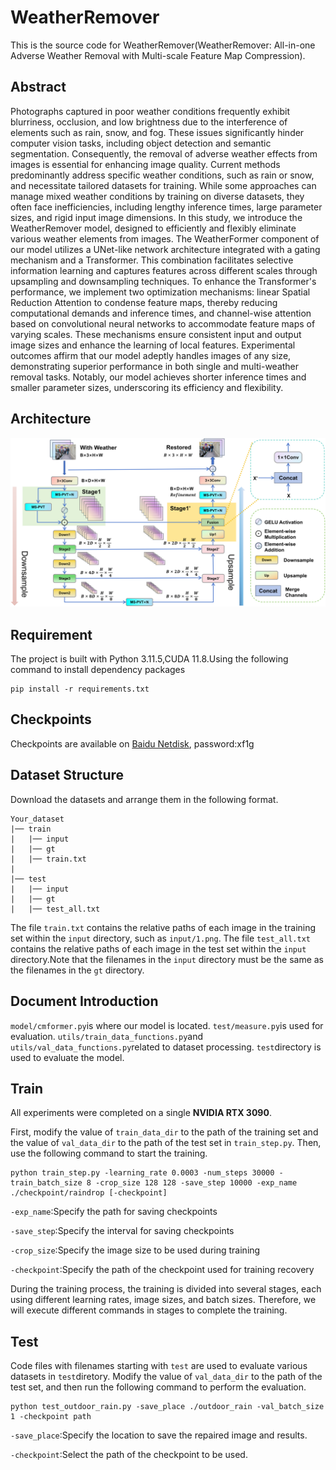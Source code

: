 # WeatherRemover

This is the source code for WeatherRemover(WeatherRemover: All-in-one Adverse Weather Removal with Multi-scale Feature Map Compression).

## Abstract

Photographs captured in poor weather conditions frequently exhibit blurriness, occlusion, and low brightness due to the interference of elements such as rain, snow, and fog. These issues significantly hinder computer vision tasks, including object detection and semantic segmentation. Consequently, the removal of adverse weather effects from images is essential for enhancing image quality. Current methods predominantly address specific weather conditions, such as rain or snow, and necessitate tailored datasets for training. While some approaches can manage mixed weather conditions by training on diverse datasets, they often face inefficiencies, including lengthy inference times, large parameter sizes, and rigid input image dimensions. In this study, we introduce the WeatherRemover model, designed to efficiently and flexibly eliminate various weather elements from images. The WeatherFormer component of our model utilizes a UNet-like network architecture integrated with a gating mechanism and a Transformer. This combination facilitates selective information learning and captures features across different scales through upsampling and downsampling techniques. To enhance the Transformer's performance, we implement two optimization mechanisms: linear Spatial Reduction Attention to condense feature maps, thereby reducing computational demands and inference times, and channel-wise attention based on convolutional neural networks to accommodate feature maps of varying scales. These mechanisms ensure consistent input and output image sizes and enhance the learning of local features. Experimental outcomes affirm that our model adeptly handles images of any size, demonstrating superior performance in both single and multi-weather removal tasks. Notably, our model achieves shorter inference times and smaller parameter sizes, underscoring its efficiency and flexibility.

## Architecture

![Model Architecture](./figure/Backbone.png)

## Requirement

The project is built with Python 3.11.5,CUDA 11.8.Using the following command to install dependency packages

```
pip install -r requirements.txt
```

## Checkpoints

Checkpoints are available on [Baidu Netdisk](https://pan.baidu.com/s/1p_O4WWGI4xyj4xA-WaSGeg?pwd=xf1g), password:xf1g

## Dataset Structure

Download the datasets and arrange them in the following format.

```
Your_dataset
|── train
|	|── input
|	|── gt
|	|── train.txt
|
|── test
|	|── input
|	|── gt
|	|── test_all.txt
```

The file `train.txt` contains the relative paths of each image in the training set within the `input` directory, such as `input/1.png`. The file `test_all.txt` contains the relative paths of each image in the test set within the `input` directory.Note that the filenames in the `input` directory must be the same as the filenames in the `gt` directory.

## Document Introduction

`model/cmformer.py`is where our model is located. `test/measure.py`is used for evaluation. `utils/train_data_functions.py`and `utils/val_data_functions.py`related to dataset processing.  `test`directory is used to evaluate the model.

## Train

All experiments were completed on a single **NVIDIA RTX 3090**.

First, modify the value of `train_data_dir` to the path of the training set and the value of `val_data_dir` to the path of the test set in `train_step.py`. Then, use the following command to start the training.

```
python train_step.py -learning_rate 0.0003 -num_steps 30000 -train_batch_size 8 -crop_size 128 128 -save_step 10000 -exp_name ./checkpoint/raindrop [-checkpoint]
```

`-exp_name`:Specify the path for saving checkpoints

`-save_step`:Specify the interval for saving checkpoints

`-crop_size`:Specify the image size to be used during training

`-checkpoint`:Specify the path of the checkpoint used for training recovery

During the training process, the training is divided into several stages, each using different learning rates, image sizes, and batch sizes. Therefore, we will execute different commands in stages to complete the training.

## Test

Code files with filenames starting with `test` are used to evaluate various datasets in `test`diretory. Modify the value of `val_data_dir` to the path of the test set, and then run the following command to perform the evaluation.

```
python test_outdoor_rain.py -save_place ./outdoor_rain -val_batch_size 1 -checkpoint path
```

`-save_place`:Specify the location to save the repaired image and results.

`-checkpoint`:Select the path of the checkpoint to be used.

